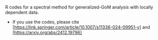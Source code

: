 R codes for a spectral method for generalized-GoM analysis with locally dependent data.
- If you use the codes, please cite [https://link.springer.com/article/10.1007/s11336-024-09951-y] and [https://arxiv.org/abs/2412.19796]
